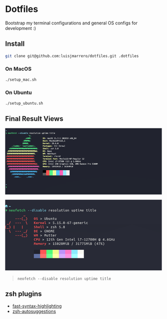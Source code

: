 # Dotfiles

Bootstrap my terminal configurations and general OS configs for development :)

## Install

```sh
git clone git@github.com:luisjmarrero/dotfiles.git .dotfiles
```

### On MacOS

```sh
./setup_mac.sh
```

### On Ubuntu

```sh
./setup_ubuntu.sh
```

## Final Result Views

![Result](_assets/result.png)

![Ubuntu](_assets/ubuntu.png)

> `neofetch --disable resolution uptime title`

## zsh plugins

- [fast-syntax-highlighting](https://github.com/zdharma/fast-syntax-highlighting)
- [zsh-autosuggestions](https://github.com/zsh-users/zsh-autosuggestions)
